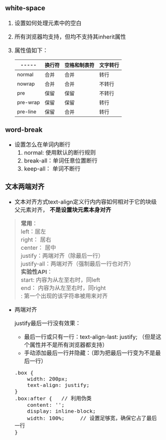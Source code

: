 <font size='4'>

### white-space

1. 设置如何处理元素中的空白
2. 所有浏览器均支持，但均不支持其inherit属性
3. 属性值如下：

    ----- | 换行符	| 空格和制表符 | 文字转行
    ----- | ----- | ----- | -----
    normal | 合并 | 合并 | 转行
    nowrap | 合并 | 合并 | 不转行
    pre | 保留 | 保留 | 不转行
    pre-wrap | 保留 | 保留 | 转行
    pre-line | 保留 | 合并 | 转行

### word-break

-  设置怎么在单词内断行
    1.  normal: 使用默认的断行规则 
    2.  break-all：单词任意位置断行 
    3.  keep-all： 单词不断行 

### 文本两端对齐

- 文本对齐方式text-align定义行内内容如何相对于它的块级父元素对齐， 
__不是设置块元素本身对齐__

> __常用__：    
left：居左  
right： 居右  
center： 居中  
justify：两端对齐（除最后一行）  
justify-all：两端对齐（强制最后一行也对齐）  
__实验性API__：    
start: 内容为从左至右时，同left  
end： 内容为从左至右时，同right  
<string>: 第一个出现的该字符串被用来对齐

- 两端对齐

    justify最后一行没有效果：
    - 最后一行或只有一行：text-align-last: justify; （但是这个属性并不是所有浏览器都支持）
    - 手动添加最后一行并隐藏：（即为把最后一行变为不是最后一行）
    ```
    .box {
        width: 200px;
        text-align: justify;
    }
    .box:after {   // 利用伪类
        content: '';
        display: inline-block;
        width: 100%;     // 设置足够宽，确保它占了最后一行
    }
    ```


</font>
